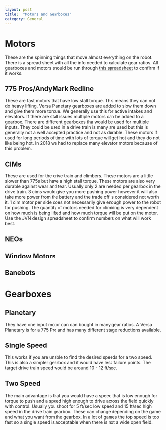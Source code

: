 ```yaml
---
layout: post
title:  "Motors and Gearboxes"
category: General
---
```


# Motors
These are the spinning things that move almost everything on the robot. There is a spread sheet with all the info needed to calculate gear ratios. All gearboxes and motors should be run through [this spreadsheet](https://www.chiefdelphi.com/uploads/default/original/3X/2/b/2bf9206b962f74ed5556a0ae936ef0bf365ac975.xlsx) to confirm if it works. 

## 775 Pros/AndyMark Redline
These are fast motors that have low stall torque. This means they can not do heavy lifting. Versa Planetary gearboxes are added to slow them down and give them more torque. We generally use this for active intakes and elevators. If there are stall issues multiple motors can be added to a gearbox. There are different gearboxes tha would be used for multiple inputs. They could be used in a drive train is many are used but this is generally not a well accepted practice and not as durable. These motors if used for long periods of time with lots of torque will get hot and they do not like being hot. In 2018 we had to replace many elevator motors because of this problem.   

## CIMs
These are used for the drive train and climbers. These motors are a little slower than 775s but have a high stall torque. These motors are also very durable against wear and tear. Usually only 2 are needed per gearbox in the drive train. 3 cims would give you more pushing power however it will also take more power from the battery and the trade off is considered not worth it. 1 cim motor per side does not necessarily give enough power to the robot for pushing. The quantity of motors needed for climbing is very dependent on how much is being lifted and how much torque will be put on the motor. Use the JVN design spreadsheet to confirm numbers on what will work best. 

## NEOs


## Window Motors


## Banebots



# Gearboxes


## Planetary
They have one input motor can can bought in many gear ratios. A Versa Planetary is for a 775 Pro and has many different stage reductions available. 

## Single Speed 
This works if you are unable to find the desired speeds for a two speed. This is also a simpler gearbox and it would have less failure points. The target drive train speed would be around 10 - 12 ft/sec. 

## Two Speed
The main advantage is that you would have a speed that is low enough for torque to push and a speed high enough to drive across the field quickly with control. Usually you shoot for 5 ft/sec low speed and 15 ft/sec high speed in the drive train gearbox. These can change depending on the game and what you want from the gearbox. In a lot of games the top speed is too fast so a single speed is acceptable when there is not a wide open field. 